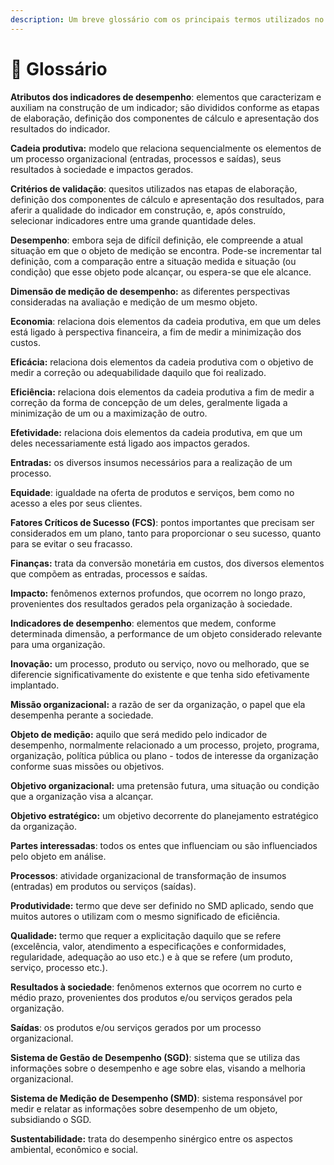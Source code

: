 ```yaml
---
description: Um breve glossário com os principais termos utilizados no guia.
---
```


# 📖 Glossário

**Atributos dos indicadores de desempenho**: elementos que caracterizam e auxiliam na construção de um indicador; são divididos conforme as etapas de elaboração, definição dos componentes de cálculo e apresentação dos resultados do indicador.

**Cadeia produtiva:** modelo que relaciona sequencialmente os elementos de um processo organizacional (entradas, processos e saídas), seus resultados à sociedade e impactos gerados.

**Critérios de validação**: quesitos utilizados nas etapas de elaboração, definição dos componentes de cálculo e apresentação dos resultados, para aferir a qualidade do indicador em construção, e, após construído, selecionar indicadores entre uma grande quantidade deles.&#x20;

**Desempenho**: embora seja de difícil definição, ele compreende a atual situação em que o objeto de medição se encontra. Pode-se incrementar tal definição, com a comparação entre a situação medida e situação (ou condição) que esse objeto pode alcançar, ou espera-se que ele alcance.

**Dimensão de medição de desempenho:** as diferentes perspectivas consideradas na avaliação e medição de um mesmo objeto.

**Economia**: relaciona dois elementos da cadeia produtiva, em que um deles está ligado à perspectiva financeira, a fim de medir a minimização dos custos.

**Eficácia:** relaciona dois elementos da cadeia produtiva com o objetivo de medir a correção ou adequabilidade daquilo que foi realizado.

**Eficiência:** relaciona dois elementos da cadeia produtiva a fim de medir a correção da forma de concepção de um deles, geralmente ligada a minimização de um ou a maximização de outro.

**Efetividade:** relaciona dois elementos da cadeia produtiva, em que um deles necessariamente está ligado aos impactos gerados.

**Entradas:** os diversos insumos necessários para a realização de um processo.&#x20;

**Equidade**: igualdade na oferta de produtos e serviços, bem como no acesso a eles por seus clientes.

**Fatores Críticos de Sucesso (FCS)**: pontos importantes que precisam ser considerados em um plano, tanto para proporcionar o seu sucesso, quanto para se evitar o seu fracasso.

**Finanças:** trata da conversão monetária em custos, dos diversos elementos que compõem as entradas, processos e saídas.

**Impacto:** fenômenos externos profundos, que ocorrem no longo prazo, provenientes dos resultados gerados pela organização à sociedade.&#x20;

**Indicadores de desempenho**: elementos que medem, conforme determinada dimensão, a performance de um objeto considerado relevante para uma organização.

**Inovação:** um processo, produto ou serviço, novo ou melhorado, que se diferencie significativamente do existente e que tenha sido efetivamente implantado.

**Missão organizacional:** a razão de ser da organização, o papel que ela desempenha perante a sociedade.

**Objeto de medição:** aquilo que será medido pelo indicador de desempenho, normalmente relacionado a um processo, projeto, programa, organização, política pública ou plano - todos de interesse da organização conforme suas missões ou objetivos.&#x20;

**Objetivo organizacional:** uma pretensão futura, uma situação ou condição que a organização visa a alcançar.&#x20;

**Objetivo estratégico:** um objetivo decorrente do planejamento estratégico da organização.

**Partes interessadas**: todos os entes que influenciam ou são influenciados pelo objeto em análise.

**Processos**: atividade organizacional de transformação de insumos (entradas) em produtos ou serviços (saídas).

**Produtividade:** termo que deve ser definido no SMD aplicado, sendo que muitos autores o utilizam com o mesmo significado de eficiência.&#x20;

**Qualidade:** termo que requer a explicitação daquilo que se refere (excelência, valor, atendimento a especificações e conformidades, regularidade, adequação ao uso etc.) e à que se refere (um produto, serviço, processo etc.).

**Resultados à sociedade**: fenômenos externos que ocorrem no curto e médio prazo, provenientes dos produtos e/ou serviços gerados pela organização.

**Saídas**: os produtos e/ou serviços gerados por um processo organizacional.

**Sistema de Gestão de Desempenho (SGD)**: sistema que se utiliza das informações sobre o desempenho e age sobre elas, visando a melhoria organizacional.

**Sistema de Medição de Desempenho (SMD)**: sistema responsável por medir e relatar as informações sobre desempenho de um objeto, subsidiando o SGD.

**Sustentabilidade:** trata do desempenho sinérgico entre os aspectos ambiental, econômico e social.&#x20;
